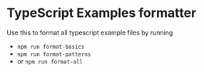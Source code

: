 # TypeScript Examples formatter

Use this to format all typescript example files by running
  - `npm run format-basics`
  - `npm run format-patterns`
  - or `npm run format-all`
